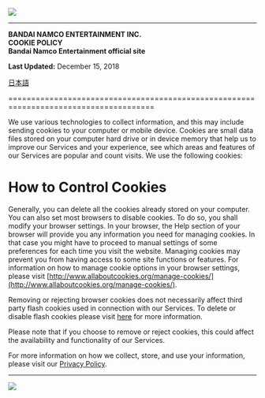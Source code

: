 ![](/images/bnlogo.svg?dt=20241012040000)

* * *

**BANDAI NAMCO ENTERTAINMENT INC.  
COOKIE POLICY  
Bandai Namco Entertainment official site**

**Last Updated:** December 15, 2018

[日本語](https://legal.bandainamcoent.co.jp/privacy/cookies-bandainamcoent-official-jp)


======================================================================================

We use various technologies to collect information, and this may include sending cookies to your computer or mobile device. Cookies are small data files stored on your computer hard drive or in device memory that help us to improve our Services and your experience, see which areas and features of our Services are popular and count visits. We use the following cookies:

How to Control Cookies
======================

Generally, you can delete all the cookies already stored on your computer. You can also set most browsers to disable cookies. To do so, you shall modify your browser settings. In your browser, the Help section of your browser will provide you any information you need for managing cookies. In that case you might have to proceed to manual settings of some preferences for each time you visit the website. Managing cookies may prevent you from having access to some site functions or features. For information on how to manage cookie options in your browser settings, please visit [http://www.allaboutcookies.org/manage-cookies/](http://www.allaboutcookies.org/manage-cookies/).

Removing or rejecting browser cookies does not necessarily affect third party flash cookies used in connection with our Services. To delete or disable flash cookies please visit [here](http://www.macromedia.com/support/documentation/en/flashplayer/help/help02.html) for more information.

Please note that if you choose to remove or reject cookies, this could affect the availability and functionality of our Services.

For more information on how we collect, store, and use your information, please visit our [Privacy Policy](https://legal.bandainamcoent.co.jp/privacy/).

* * *

![](/images/gfoot_cpyrgt.svg?dt=20241012040000)